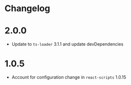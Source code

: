 # Changelog

# 2.0.0

- Update to `ts-loader` 3.1.1 and update devDependencies

# 1.0.5

- Account for configuration change in `react-scripts` 1.0.15
